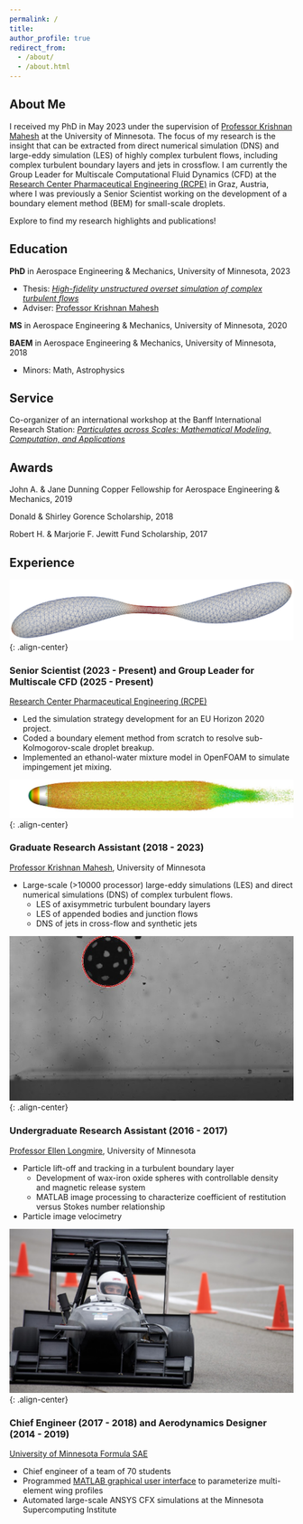 ```yaml
---
permalink: /
title: 
author_profile: true
redirect_from: 
  - /about/
  - /about.html
---
```



## About Me

I received my PhD in May 2023 under the supervision of [Professor Krishnan Mahesh](https://name.engin.umich.edu/people/mahesh-krishnan/) at the University of Minnesota. The focus of my research is the insight that can be extracted from direct numerical simulation (DNS) and large-eddy simulation (LES) of highly complex turbulent flows, including complex turbulent boundary layers and jets in crossflow. I am currently the Group Leader for Multiscale Computational Fluid Dynamics (CFD) at the [Research Center Pharmaceutical Engineering (RCPE)](https://www.rcpe.at/) in Graz, Austria, where I was previously a Senior Scientist working on the development of a boundary element method (BEM) for small-scale droplets.

Explore to find my research highlights and publications!



## Education

**PhD** in Aerospace Engineering & Mechanics, University of Minnesota, 2023
* Thesis: [*High-fidelity unstructured overset simulation of complex turbulent flows*](https://hdl.handle.net/11299/257091)
* Adviser: [Professor Krishnan Mahesh](https://name.engin.umich.edu/people/mahesh-krishnan/)

**MS** in Aerospace Engineering & Mechanics, University of Minnesota, 2020

**BAEM** in Aerospace Engineering & Mechanics, University of Minnesota, 2018
* Minors: Math, Astrophysics



## Service

Co-organizer of an international workshop at the Banff International Research Station: [*Particulates across Scales: Mathematical Modeling, Computation, and Applications*](https://www.birs.ca/events/2025/5-day-workshops/25w5387)



## Awards

John A. & Jane Dunning Copper Fellowship for Aerospace Engineering & Mechanics, 2019

Donald & Shirley Gorence Scholarship, 2018

Robert H. & Marjorie F. Jewitt Fund Scholarship, 2017



## Experience

![image-center](/images/droplet_pinch_off.png){: .align-center}

### Senior Scientist (2023 - Present) and Group Leader for Multiscale CFD (2025 - Present)
[Research Center Pharmaceutical Engineering (RCPE)](https://www.rcpe.at/)

* Led the simulation strategy development for an EU Horizon 2020 project.
* Coded a boundary element method from scratch to resolve sub-Kolmogorov-scale droplet breakup.
* Implemented an ethanol-water mixture model in OpenFOAM to simulate impingement jet mixing.



![image-center](/images/barehull_Qcriterion.jpg){: .align-center}

### Graduate Research Assistant (2018 - 2023)
[Professor Krishnan Mahesh](https://name.engin.umich.edu/people/mahesh-krishnan/), University of Minnesota

* Large-scale (>10000 processor) large-eddy simulations (LES) and direct numerical simulations (DNS) of complex turbulent flows.
  * LES of axisymmetric turbulent boundary layers
  * LES of appended bodies and junction flows
  * DNS of jets in cross-flow and synthetic jets



![image-center](/images/particle_liftoff.jpg){: .align-center}

### Undergraduate Research Assistant (2016 - 2017)
[Professor Ellen Longmire](https://cse.umn.edu/aem/ellen-k-longmire), University of Minnesota

* Particle lift-off and tracking in a turbulent boundary layer
  * Development of wax-iron oxide spheres with controllable density and magnetic release system
  * MATLAB image processing to characterize coefficient of restitution versus Stokes number relationship
* Particle image velocimetry



![image-center](/images/fsae.jpg){: .align-center}

### Chief Engineer (2017 - 2018) and Aerodynamics Designer (2014 - 2019) 
[University of Minnesota Formula SAE](https://gophermotorsports.com)

* Chief engineer of a team of 70 students
* Programmed [MATLAB graphical user interface](https://github.com/morse129/MultiElementWingGenerator) to parameterize multi-element wing profiles
* Automated large-scale ANSYS CFX simulations at the Minnesota Supercomputing Institute
